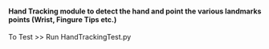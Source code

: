 #### Hand Tracking module to detect the hand and point the various landmarks points (Wrist, Fingure Tips etc.)

To Test >> Run HandTrackingTest.py
